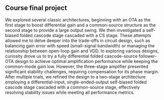 ## Course final project

We explored several classic architectures, beginning with an OTA as the first stage to boost differential gain and a common-source structure as the second stage to provide a large output swing. We then investigated a self-biased folded cascode stage cascaded with a CS stage. These attempts allowed me to delve deeper into the trade-offs in circuit design, such as balancing gain error with speed (small-signal bandwidth) or managing the relationship between open-loop gain and VDD. In exploring various designs, curiosity drove us to try a fully differential folded cascode-source follower-OTA design to achieve optimal amplification performance while keeping the common-mode gain low. However, the three-stage amplifier presented significant stability challenges, requiring compensation for its phase margin. After multiple trials, we refined the design to a two-stage architecture employing a differential-input, single-ended-output self-biased folded cascode stage cascaded with a common-source stage, effectively resolving stability issues while meeting all performance metrics.
